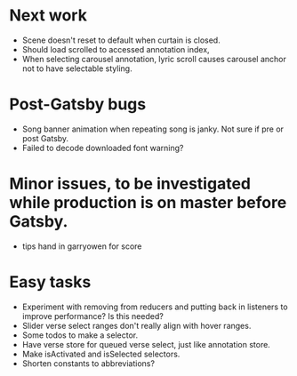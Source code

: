 # Next work
* Scene doesn't reset to default when curtain is closed.
* Should load scrolled to accessed annotation index,
* When selecting carousel annotation, lyric scroll causes carousel anchor not to have selectable styling.

# Post-Gatsby bugs
* Song banner animation when repeating song is janky. Not sure if pre or post Gatsby.
* Failed to decode downloaded font warning?

# Minor issues, to be investigated while production is on master before Gatsby.
* tips hand in garryowen for score

# Easy tasks
* Experiment with removing from reducers and putting back in listeners to improve performance? Is this needed?
* Slider verse select ranges don't really align with hover ranges.
* Some todos to make a selector.
* Have verse store for queued verse select, just like annotation store.
* Make isActivated and isSelected selectors.
* Shorten constants to abbreviations?
